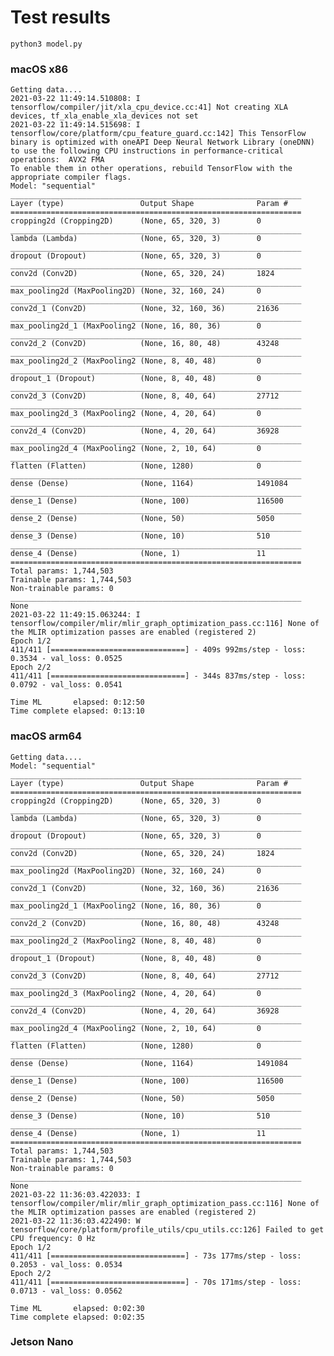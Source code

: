 # Test results

```python3 model.py```

### macOS x86

```
Getting data....
2021-03-22 11:49:14.510808: I tensorflow/compiler/jit/xla_cpu_device.cc:41] Not creating XLA devices, tf_xla_enable_xla_devices not set
2021-03-22 11:49:14.515698: I tensorflow/core/platform/cpu_feature_guard.cc:142] This TensorFlow binary is optimized with oneAPI Deep Neural Network Library (oneDNN) to use the following CPU instructions in performance-critical operations:  AVX2 FMA
To enable them in other operations, rebuild TensorFlow with the appropriate compiler flags.
Model: "sequential"
_________________________________________________________________
Layer (type)                 Output Shape              Param #   
=================================================================
cropping2d (Cropping2D)      (None, 65, 320, 3)        0         
_________________________________________________________________
lambda (Lambda)              (None, 65, 320, 3)        0         
_________________________________________________________________
dropout (Dropout)            (None, 65, 320, 3)        0         
_________________________________________________________________
conv2d (Conv2D)              (None, 65, 320, 24)       1824      
_________________________________________________________________
max_pooling2d (MaxPooling2D) (None, 32, 160, 24)       0         
_________________________________________________________________
conv2d_1 (Conv2D)            (None, 32, 160, 36)       21636     
_________________________________________________________________
max_pooling2d_1 (MaxPooling2 (None, 16, 80, 36)        0         
_________________________________________________________________
conv2d_2 (Conv2D)            (None, 16, 80, 48)        43248     
_________________________________________________________________
max_pooling2d_2 (MaxPooling2 (None, 8, 40, 48)         0         
_________________________________________________________________
dropout_1 (Dropout)          (None, 8, 40, 48)         0         
_________________________________________________________________
conv2d_3 (Conv2D)            (None, 8, 40, 64)         27712     
_________________________________________________________________
max_pooling2d_3 (MaxPooling2 (None, 4, 20, 64)         0         
_________________________________________________________________
conv2d_4 (Conv2D)            (None, 4, 20, 64)         36928     
_________________________________________________________________
max_pooling2d_4 (MaxPooling2 (None, 2, 10, 64)         0         
_________________________________________________________________
flatten (Flatten)            (None, 1280)              0         
_________________________________________________________________
dense (Dense)                (None, 1164)              1491084   
_________________________________________________________________
dense_1 (Dense)              (None, 100)               116500    
_________________________________________________________________
dense_2 (Dense)              (None, 50)                5050      
_________________________________________________________________
dense_3 (Dense)              (None, 10)                510       
_________________________________________________________________
dense_4 (Dense)              (None, 1)                 11        
=================================================================
Total params: 1,744,503
Trainable params: 1,744,503
Non-trainable params: 0
_________________________________________________________________
None
2021-03-22 11:49:15.063244: I tensorflow/compiler/mlir/mlir_graph_optimization_pass.cc:116] None of the MLIR optimization passes are enabled (registered 2)
Epoch 1/2
411/411 [==============================] - 409s 992ms/step - loss: 0.3534 - val_loss: 0.0525
Epoch 2/2
411/411 [==============================] - 344s 837ms/step - loss: 0.0792 - val_loss: 0.0541

Time ML       elapsed: 0:12:50
Time complete elapsed: 0:13:10
```

### macOS arm64

```
Getting data....
Model: "sequential"
_________________________________________________________________
Layer (type)                 Output Shape              Param #   
=================================================================
cropping2d (Cropping2D)      (None, 65, 320, 3)        0         
_________________________________________________________________
lambda (Lambda)              (None, 65, 320, 3)        0         
_________________________________________________________________
dropout (Dropout)            (None, 65, 320, 3)        0         
_________________________________________________________________
conv2d (Conv2D)              (None, 65, 320, 24)       1824      
_________________________________________________________________
max_pooling2d (MaxPooling2D) (None, 32, 160, 24)       0         
_________________________________________________________________
conv2d_1 (Conv2D)            (None, 32, 160, 36)       21636     
_________________________________________________________________
max_pooling2d_1 (MaxPooling2 (None, 16, 80, 36)        0         
_________________________________________________________________
conv2d_2 (Conv2D)            (None, 16, 80, 48)        43248     
_________________________________________________________________
max_pooling2d_2 (MaxPooling2 (None, 8, 40, 48)         0         
_________________________________________________________________
dropout_1 (Dropout)          (None, 8, 40, 48)         0         
_________________________________________________________________
conv2d_3 (Conv2D)            (None, 8, 40, 64)         27712     
_________________________________________________________________
max_pooling2d_3 (MaxPooling2 (None, 4, 20, 64)         0         
_________________________________________________________________
conv2d_4 (Conv2D)            (None, 4, 20, 64)         36928     
_________________________________________________________________
max_pooling2d_4 (MaxPooling2 (None, 2, 10, 64)         0         
_________________________________________________________________
flatten (Flatten)            (None, 1280)              0         
_________________________________________________________________
dense (Dense)                (None, 1164)              1491084   
_________________________________________________________________
dense_1 (Dense)              (None, 100)               116500    
_________________________________________________________________
dense_2 (Dense)              (None, 50)                5050      
_________________________________________________________________
dense_3 (Dense)              (None, 10)                510       
_________________________________________________________________
dense_4 (Dense)              (None, 1)                 11        
=================================================================
Total params: 1,744,503
Trainable params: 1,744,503
Non-trainable params: 0
_________________________________________________________________
None
2021-03-22 11:36:03.422033: I tensorflow/compiler/mlir/mlir_graph_optimization_pass.cc:116] None of the MLIR optimization passes are enabled (registered 2)
2021-03-22 11:36:03.422490: W tensorflow/core/platform/profile_utils/cpu_utils.cc:126] Failed to get CPU frequency: 0 Hz
Epoch 1/2
411/411 [==============================] - 73s 177ms/step - loss: 0.2053 - val_loss: 0.0534
Epoch 2/2
411/411 [==============================] - 70s 171ms/step - loss: 0.0713 - val_loss: 0.0562

Time ML       elapsed: 0:02:30
Time complete elapsed: 0:02:35
```

### Jetson Nano